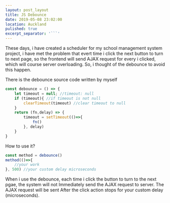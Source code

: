 ```yaml
---
layout: post_layout
title: JS Debounce
date: 2019-05-08 23:02:00
location: Auckland
pulished: true
excerpt_separator: '```'
---
```


These days, i have created a scheduler for my school management system project, i have met the problem that evert time i click the next button to turn to next page, so the frontend will send AJAX request for every i clicked, which will course server overloading. So, i thought of the debounce to avoid this happen.

There is the debounce source code written by myself

~~~javascript
const debounce = () => {
    let timeout = null; //timeout: null
    if (timeout){ //if timeout is not null
        clearTimeout(timeout) //clear timeout to null
    }
    return (fn,delay) => {
        timeout = setTimeout(()=>{
            fn()
        }, delay)
    }
}
~~~

How to use it?

~~~javascript
const method = debounce()
method(()=>{
    //your work
}, 500) //your custom delay microseconds
~~~

When i use the debounce, each time i click the button to turn to the next pgae, the system will not Immediately send the AJAX request to server. The AJAX request will be sent After the click action stops for your custom delay (microseconds).